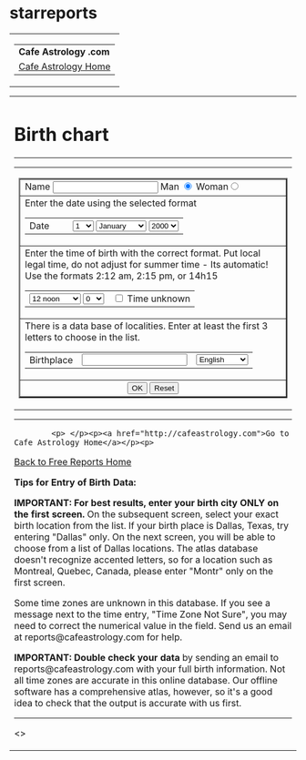 starreports
===========

<html><head>
<title>Free Astrology Birth Chart Report</title>
<meta name="description" content="Cafe Astrology offers free astrology reports.">
<meta name="keywords" content="zodiac, free astrology, astrology, chart, horoscope">
<meta http-equiv="Content-Language" content="en-us">
<meta http-equiv="Content-Type" content="text/html; charset=ISO-8859-1">
<meta http-equiv="imagetoolbar" content="false">
<link rel="stylesheet" type="text/css" href="/style.css">
</head>

<body style="-webkit-text-size-adjust: 75%;">

<div align="center">
<table class="header" width="750">
<tbody><tr>
<td>
<table width="100%">
<tbody><tr>
<td class="yourname">
<!--WEBBOT bot="Include" u-include="includes/logo.htm" tag="BODY" startspan --><strong>Cafe Astrology .com</strong><!--webbot bot="Include" i-checksum="36940" endspan --></td>
</tr>
<tr>

</tr>
<tr>
<td class="global">
<a href="http://www.cafeastrology.com/index.html">Cafe Astrology Home</a></td>
</tr>
</tbody></table>

</td>
</tr>
</tbody></table>
<table width="750">
<tbody><tr>

<td class="content">
<h1>
<!--WEBBOT bot="Navigation" S-Type="banner" S-Orientation="horizontal" S-Rendering="text" startspan --><!--webbot bot="Navigation" i-checksum="0" endspan --></h1>
              
<h1>Birth chart</h1>
<hr color="Red">
<table width="100%">
<tbody><tr>
<td colspan="2">
<form method="get" action="/cgi-bin/astro/natal">
<table width="100%" border="2" cellpadding="5">
<tbody><tr>
<td>
<input type="HIDDEN" name="member" value="">
<input type="HIDDEN" name="recalc" value="">
Name <input type="text" name="name" value="">
Man <input type="radio" name="sex" value="t" checked=""> Woman<input type="radio" name="sex" value="f">
</td>
</tr>
<tr>
<td>Enter the date using the selected format<br>
<table cellpadding="5">
<tbody><tr>
<td width="60">Date
</td>
<td>
<select name="d1day"><option value="1" selected="">1</option><option value="2">2</option><option value="3">3</option><option value="4">4</option><option value="5">5</option><option value="6">6</option><option value="7">7</option><option value="8">8</option><option value="9">9</option><option value="10">10</option><option value="11">11</option><option value="12">12</option><option value="13">13</option><option value="14">14</option><option value="15">15</option><option value="16">16</option><option value="17">17</option><option value="18">18</option><option value="19">19</option><option value="20">20</option><option value="21">21</option><option value="22">22</option><option value="23">23</option><option value="24">24</option><option value="25">25</option><option value="26">26</option><option value="27">27</option><option value="28">28</option><option value="29">29</option><option value="30">30</option><option value="31">31</option></select>
<select name="d1month"><option value="1" selected="">January</option><option value="2">February</option><option value="3">March</option><option value="4">April</option><option value="5">May</option><option value="6">June</option><option value="7">July</option><option value="8">August</option><option value="9">September</option><option value="10">October</option><option value="11">November</option><option value="12">December</option></select>
<select name="d1year"><option value="1900">1900</option><option value="1901">1901</option><option value="1902">1902</option><option value="1903">1903</option><option value="1904">1904</option><option value="1905">1905</option><option value="1906">1906</option><option value="1907">1907</option><option value="1908">1908</option><option value="1909">1909</option><option value="1910">1910</option><option value="1911">1911</option><option value="1912">1912</option><option value="1913">1913</option><option value="1914">1914</option><option value="1915">1915</option><option value="1916">1916</option><option value="1917">1917</option><option value="1918">1918</option><option value="1919">1919</option><option value="1920">1920</option><option value="1921">1921</option><option value="1922">1922</option><option value="1923">1923</option><option value="1924">1924</option><option value="1925">1925</option><option value="1926">1926</option><option value="1927">1927</option><option value="1928">1928</option><option value="1929">1929</option><option value="1930">1930</option><option value="1931">1931</option><option value="1932">1932</option><option value="1933">1933</option><option value="1934">1934</option><option value="1935">1935</option><option value="1936">1936</option><option value="1937">1937</option><option value="1938">1938</option><option value="1939">1939</option><option value="1940">1940</option><option value="1941">1941</option><option value="1942">1942</option><option value="1943">1943</option><option value="1944">1944</option><option value="1945">1945</option><option value="1946">1946</option><option value="1947">1947</option><option value="1948">1948</option><option value="1949">1949</option><option value="1950">1950</option><option value="1951">1951</option><option value="1952">1952</option><option value="1953">1953</option><option value="1954">1954</option><option value="1955">1955</option><option value="1956">1956</option><option value="1957">1957</option><option value="1958">1958</option><option value="1959">1959</option><option value="1960">1960</option><option value="1961">1961</option><option value="1962">1962</option><option value="1963">1963</option><option value="1964">1964</option><option value="1965">1965</option><option value="1966">1966</option><option value="1967">1967</option><option value="1968">1968</option><option value="1969">1969</option><option value="1970">1970</option><option value="1971">1971</option><option value="1972">1972</option><option value="1973">1973</option><option value="1974">1974</option><option value="1975">1975</option><option value="1976">1976</option><option value="1977">1977</option><option value="1978">1978</option><option value="1979">1979</option><option value="1980">1980</option><option value="1981">1981</option><option value="1982">1982</option><option value="1983">1983</option><option value="1984">1984</option><option value="1985">1985</option><option value="1986">1986</option><option value="1987">1987</option><option value="1988">1988</option><option value="1989">1989</option><option value="1990">1990</option><option value="1991">1991</option><option value="1992">1992</option><option value="1993">1993</option><option value="1994">1994</option><option value="1995">1995</option><option value="1996">1996</option><option value="1997">1997</option><option value="1998">1998</option><option value="1999">1999</option><option value="2000" selected="">2000</option><option value="2001">2001</option><option value="2002">2002</option><option value="2003">2003</option><option value="2004">2004</option><option value="2005">2005</option><option value="2006">2006</option><option value="2007">2007</option><option value="2008">2008</option><option value="2009">2009</option><option value="2010">2010</option><option value="2011">2011</option><option value="2012">2012</option><option value="2013">2013</option><option value="2014">2014</option><option value="2015">2015</option></select>
</td>
</tr>
</tbody></table>
</td>
</tr>
<tr>
<td>Enter the time of birth with the correct format. Put local legal time, do not adjust for summer time - Its automatic!<br>Use the formats 2:12 am, 2:15 pm, or 14h15<br>
<table cellpadding="5">
<tbody><tr>
<td>
<select name="d1hour"><option value="0">0 midnight</option><option value="1">1 am</option><option value="2">2 am</option><option value="3">3 am</option><option value="4">4 am</option><option value="5">5 am</option><option value="6">6 am</option><option value="7">7 am</option><option value="8">8 am</option><option value="9">9 am</option><option value="10">10 am</option><option value="11">11 am</option><option value="12" selected="">12 noon</option><option value="13">13 = 1 pm</option><option value="14">14 = 2 pm</option><option value="15">15 = 3 pm</option><option value="16">16 = 4 pm</option><option value="17">17 = 5 pm</option><option value="18">18 = 6 pm</option><option value="19">19 = 7 pm</option><option value="20">20 = 8 pm</option><option value="21">21 = 9 pm</option><option value="22">22 = 10 pm</option><option value="23">23 = 11 pm</option></select>
<select name="d1min"><option value="0" selected="">0</option><option value="1">1</option><option value="2">2</option><option value="3">3</option><option value="4">4</option><option value="5">5</option><option value="6">6</option><option value="7">7</option><option value="8">8</option><option value="9">9</option><option value="10">10</option><option value="11">11</option><option value="12">12</option><option value="13">13</option><option value="14">14</option><option value="15">15</option><option value="16">16</option><option value="17">17</option><option value="18">18</option><option value="19">19</option><option value="20">20</option><option value="21">21</option><option value="22">22</option><option value="23">23</option><option value="24">24</option><option value="25">25</option><option value="26">26</option><option value="27">27</option><option value="28">28</option><option value="29">29</option><option value="30">30</option><option value="31">31</option><option value="32">32</option><option value="33">33</option><option value="34">34</option><option value="35">35</option><option value="36">36</option><option value="37">37</option><option value="38">38</option><option value="39">39</option><option value="40">40</option><option value="41">41</option><option value="42">42</option><option value="43">43</option><option value="44">44</option><option value="45">45</option><option value="46">46</option><option value="47">47</option><option value="48">48</option><option value="49">49</option><option value="50">50</option><option value="51">51</option><option value="52">52</option><option value="53">53</option><option value="54">54</option><option value="55">55</option><option value="56">56</option><option value="57">57</option><option value="58">58</option><option value="59">59</option></select>   
<br>

</td>
<td>
<input type="CHECKBOX" name="nohouses" value="true">
Time unknown
</td>
</tr>
</tbody></table>
</td>
</tr>
<tr>
<td>There is a data base of localities.  Enter at least the first 3 letters to choose in the list.<br>
<table cellpadding="5" width="100%">
<tbody><tr>
<td width="60">
Birthplace
</td>
<td width="150">
<input type="TEXT" name="city" size="20" maxlength="20" value="">
</td>
<td align="center">
<select name="lang"><option value="ar">Arabic</option><option value="gb">Bulgarian</option><option value="cn">Chinese</option><option value="hr">Croatian</option><option value="cz">Czech</option><option value="dk">Danish</option><option value="de">Deutsch</option><option value="en" selected="">English</option><option value="es">Espanol</option><option value="fr">FranÃ§ais</option><option value="gr">Greek</option><option value="he">Hebrew</option><option value="hu">Hungarian</option><option value="is">Icelandic</option><option value="it">Italiano</option><option value="jp">Japanese</option><option value="ko">Korean</option><option value="nl">Nederlands</option><option value="no">Norwegian</option><option value="pl">Polish</option><option value="ro">Romanian</option><option value="pt">Portugues</option><option value="sr">Serbian</option><option value="sk">Slovak</option><option value="sl">Slovenian</option><option value="fi">Suomi</option><option value="se">Svenska</option><option value="tr">Turkish</option></select>
</td>
</tr>
</tbody></table>
</td>
</tr>
<tr><td align="center">
<input type="SUBMIT" value="OK" width="150">
<input type="RESET" value="Reset" width="150">
</td>
</tr>
</tbody></table>
</form>
</td>
</tr>
</tbody></table>

<hr>



            <p> </p><p><a href="http://cafeastrology.com">Go to Cafe Astrology Home</a></p><p>
<a href="http://astro.cafeastrology.com/index.html">Back to Free Reports 
Home</a></p><p> </p>
              <p><b>Tips for Entry of Birth Data:</b></p><p><b>IMPORTANT: For best results, enter your birth city ONLY on the first screen. </b>On the subsequent screen, select your exact birth location from the list. If your birth place is Dallas, Texas, try entering "Dallas" only. On the next screen, you will be able to choose from a list of Dallas locations. The atlas database doesn't recognize accented letters, so for a location such as Montreal, Quebec, Canada, please enter "Montr" only on the first screen.</p>

<p>Some time zones are unknown in this database. If you see a message next to the time entry, "Time Zone Not Sure", you may need to correct the numerical value in the field. Send us an email at reports@cafeastrology.com for help.</p><p><b>IMPORTANT: Double check your data</b> by sending an email to reports@cafeastrology.com with your full birth information. Not all time zones are accurate in this online database. Our offline software has a comprehensive atlas, however, so it's a good idea to check that the output is accurate with us first.</p><p align="center"> </p>
              <hr>



<>
</div>





</body></html>